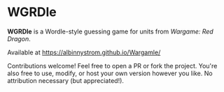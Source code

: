 # WGRDle

**WGRDle** is a Wordle-style guessing game for units from *Wargame: Red Dragon*.

Available at https://albinnystrom.github.io/Wargamle/

Contributions welcome! Feel free to open a PR or fork the project.
You're also free to use, modify, or host your own version however you like. No attribution necessary (but appreciated!).
